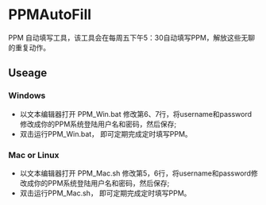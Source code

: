 # PPMAutoFill
PPM 自动填写工具，该工具会在每周五下午5：30自动填写PPM，解放这些无聊的重复动作。

## Useage
### Windows
* 以文本编辑器打开 PPM_Win.bat 修改第6、7行，将username和password修改成你的PPM系统登陆用户名和密码，然后保存;
* 双击运行PPM_Win.bat， 即可定期完成定时填写PPM。

### Mac or Linux
* 以文本编辑器打开 PPM_Mac.sh 修改第5，6行，将username和password修改成你的PPM系统登陆用户名和密码，然后保存;
* 双击运行PPM_Mac.sh， 即可定期完成定时填写PPM。

